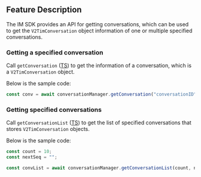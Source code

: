 ## Feature Description

The IM SDK provides an API for getting conversations, which can be used to get the `V2TimConversation` object information of one or multiple specified conversations.

### Getting a specified conversation

Call `getConversation` ([TS](https://comm.qq.com/im-react-native-doc/classes/ConversationManager________.V2TIMConversationManager.html#getConversation)) to get the information of a conversation, which is a `V2TimConversation` object.

Below is the sample code:

```javascript
const conv = await conversationManager.getConversation("conversationID");
```

### Getting specified conversations

Call `getConversationList` ([TS](https://comm.qq.com/im-react-native-doc/classes/ConversationManager________.V2TIMConversationManager.html#getConversationList)) to get the list of specified conversations that stores `V2TimConversation` objects.

Below is the sample code:

```javascript
const count = 10;
const nextSeq = "";

const convList = await conversationManager.getConversationList(count, nextSeq);
```


